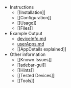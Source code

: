 * Instructions
    * [[Installation]]
    * [[Configuration]]
    * [[Usage]]
    * [[Files]]
* Example Output
    * [deviceInfo.md](https://github.com/IzzySoft/Adebar/wiki/example-deviceInfo.md)
    * [userApps.md](https://github.com/IzzySoft/Adebar/wiki/example-userApps.md)
    * [[AppDetails explained]]
* Other information
    * [[Known Issues]]
    * [[adebar-gui]]
    * [[Hints]]
    * [[Tested Devices]]
    * [[Tools]]
